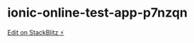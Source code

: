 # ionic-online-test-app-p7nzqn

[Edit on StackBlitz ⚡️](https://stackblitz.com/edit/ionic-online-test-app-p7nzqn)